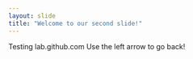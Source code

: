 ```yaml
---
layout: slide
title: "Welcome to our second slide!"
---
```

Testing lab.github.com
Use the left arrow to go back!
